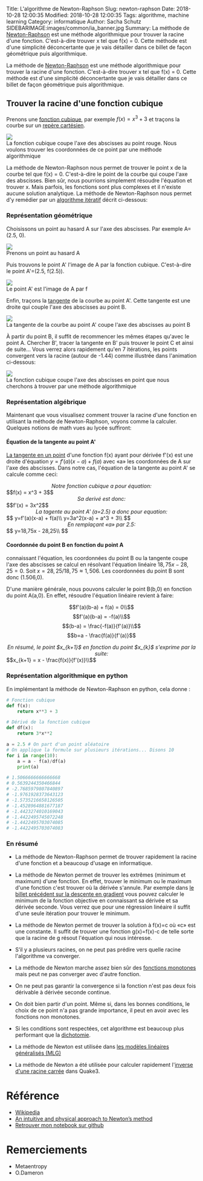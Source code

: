Title: L'algorithme de Newton-Raphson
Slug: newton-raphson
Date: 2018-10-28 12:00:35
Modified: 2018-10-28 12:00:35
Tags: algorithme, machine learning
Category: informatique
Author: Sacha Schutz 
SIDEBARIMAGE:images/common/ia_banner.jpg
Summary: La méthode de [Newton-Raphson](https://fr.wikipedia.org/wiki/M%C3%A9thode_de_Newton) est une méthode algorithmique pour trouver la racine d'une fonction. C'est-à-dire trouver x tel que f(x) = 0. Cette méthode est d'une simplicité déconcertante que je vais détailler dans ce billet de façon géométrique puis algorithmique.

La méthode de [Newton-Raphson](https://fr.wikipedia.org/wiki/M%C3%A9thode_de_Newton) est une méthode algorithmique pour trouver la racine d'une fonction. C'est-à-dire trouver x tel que f(x) = 0. Cette méthode est d'une simplicité déconcertante que je vais détailler dans ce billet de façon géométrique puis algorithmique.

## Trouver la racine d'une fonction cubique

Prenons une [fonction cubique](https://fr.wikipedia.org/wiki/Fonction_cubique), par exemple $f(x) = x^3  +3$  et traçons la courbe sur un [repère cartésien](https://fr.wikipedia.org/wiki/Rep%C3%A8re_affine).

<div class="figure">
    <img src="images/newton_raphson/cubic.png" />      
    <div class="legend">La fonction cubique coupe l'axe des abscisses au point rouge. Nous voulons trouver les coordonnées de ce point par une méthode algorithmique</div> </div>   

La méthode de Newton-Raphson nous permet de trouver le point x de la courbe tel que f(x) = 0. C'est-à-dire le point de la courbe qui coupe l'axe des abscisses. Bien sûr, nous pourrions simplement résoudre l'équation et trouver x. Mais parfois, les fonctions sont plus complexes et il n'existe aucune solution analytique. La méthode de Newton-Raphson nous permet d'y remédier par un [algorithme itératif](https://fr.wikipedia.org/wiki/M%C3%A9thode_it%C3%A9rative) décrit ci-dessous:

### Représentation géométrique 
Choisissons un point au hasard A sur l'axe des abscisses. 
Par exemple A=(2.5, 0).

<div class="figure">
    <img src="images/newton_raphson/test0-1.png" />      
    <div class="legend">Prenons un point au hasard A</div> </div>   


Puis trouvons le point A' l'image de A par la fonction cubique. C'est-à-dire le point A'=(2.5, f(2.5)).

<div class="figure">
    <img src="images/newton_raphson/test0-2.png" />      
    <div class="legend">Le point A' est l'image de A par f</div> </div>   


Enfin, traçons la [tangente](https://fr.wikipedia.org/wiki/Tangente_(g%C3%A9om%C3%A9trie)) de la courbe au point A'. Cette tangente est une droite qui couple l'axe des abscisses au point B.

<div class="figure">
    <img src="images/newton_raphson/test0-3.png" />      
    <div class="legend">La tangente de la courbe au point A' coupe l'axe des abscisses au point B</div> </div>   

À partir du point B, il suffit de recommencer les mêmes étapes qu'avec le point A. Chercher B', tracer la tangente en B' puis trouver le point C et ainsi de suite... Vous verrez alors rapidement qu'en 7 itérations, les points convergent vers la racine (autour de -1.44) comme illustrée dans l'animation ci-dessous: 

<div class="figure">
    <img src="images/newton_raphson/anim.gif" />      
    <div class="legend">La fonction cubique coupe l'axe des abscisses en point que nous cherchons à trouver par une méthode algorithmique</div> </div>  

### Représentation algébrique
Maintenant que vous visualisez comment trouver la racine d'une fonction en utilisant la méthode de Newton-Raphson, voyons comme la calculer. Quelques notions de math vues au lycée suffiront:

#### Équation de la tangente au point A'
[La tangente en un point](https://fr.wikipedia.org/wiki/Tangente_(g%C3%A9om%C3%A9trie)#Calculs_de_tangente) d'une fonction f(x) ayant pour dérivée f'(x) est une droite d'équation $y=f'(a)(x-a) + f(a)$ avec «a» les coordonnées de A sur l'axe des abscisses. Dans notre cas, l'équation de la tangente au point A' se calcule comme ceci:

<center> <em> Notre fonction cubique a pour équation: </em> </center>
$$f(x) = x^3 + 3$$
<center> <em> Sa derivé est donc: </em> </center>
$$f'(x) = 3x^2$$
<center> <em> La tagente au point A' (a=2.5) a donc pour equation: </em> </center>
$$
y=f'(a)(x-a) + f(a)\\
y=3a^2(x-a) + a^3 + 3\\
$$
<center> <em> En remplaçant «a» par 2.5:  </em> </center>
$$
y=18,75x - 28,25\\
$$

#### Coordonnée du point B en fonction du point A
connaissant l'équation, les coordonnées du point B ou la tangente coupe l'axe des abscisses se calcul en résolvant l'équation linéaire $18,75x - 28,25=0$. Soit $x=28,25/18,75≈1,506$. Les coordonnées du point B sont donc (1.506,0).  

D'une manière générale, nous pouvons calculer le point B(b,0) en fonction du point A(a,0). En effet, résoudre l'équation linéaire revient à faire:

$$f'(a)(b-a) + f(a) = 0\\$$
$$f'(a)(b-a) = -f(a)\\$$
$$(b-a) = \frac{-f(a)}{f'(a)}\\$$
$$b=a - \frac{f(a)}{f'(a)}$$

<center> <em> En résumé, le point $x_{k+1}$ en fonction du point $x_{k}$ s'exprime par la suite: </em> </center>
$$x_{k+1} = x - \frac{f(x)}{f'(x)}\\$$


### Représentation algorithmique en python


En implémentant la méthode de Newton-Raphson en python, cela donne :

```python
# Fonction cubique
def f(x):
    return x**3 + 3

# Dérivé de la fonction cubique
def df(x):
    return 3*x**2

a = 2.5 # On part d'un point aléatoire
# On applique la formule sur plusieurs itérations... Disons 10
for i in range(10):
    a = a - f(a)/df(a)
    print(a)

# 1.5066666666666668
# 0.5639244350466844
# -2.7685979807840897
# -1.9761928373643123
# -1.5735216658126505
# -1.4528964881677187
# -1.4423274010169043
# -1.4422495745072248
# -1.4422495703074085
# -1.4422495703074083

```

### En résumé 

- La méthode de Newton-Raphson permet de trouver rapidement la racine d'une fonction et a beaucoup d'usage en informatique.

- La méthode de Newton permet de trouver les extrêmes (minimum et maximum) d'une fonction. En effet, trouver le minimum ou le maximum d'une fonction c'est trouver où la dérivée s'annule. Par exemple dans [le billet précédent sur la descente en gradient](https://dridk.me/gradient_descendant.html) vous pouvez calculer le minimum de la fonction objective en connaissant sa dérivée et sa dérivée seconde. Vous verrez que pour une régression linéaire il suffit d'une seule itération pour trouver le minimum.

- La méthode de Newton permet de trouver la solution à f(x)=c où «c» est une constante. Il suffit de trouver une fonction g(x)=f(x)-c de telle sorte que la racine de g résout l'équation qui nous intéresse.

- S’il y a plusieurs racines, on ne peut pas prédire vers quelle racine l'algorithme va converger.

- La méthode de Newton marche assez bien sûr des [fonctions monotones](https://fr.wikipedia.org/wiki/Fonction_monotone) mais 
peut ne pas converger avec d'autre fonction.

- On ne peut pas garantir la convergence si la fonction n'est pas deux 
fois dérivable à dérivée seconde continue.

- On doit bien partir d'un point. Même si, dans les bonnes conditions, 
le choix de ce point n'a pas grande importance, il peut en avoir avec 
les fonctions non monotones.

- Si les conditions sont respectées, cet algorithme est beaucoup plus performant que la [dichotomie](https://fr.wikipedia.org/wiki/M%C3%A9thode_de_dichotomie).

- La méthode de Newton est utilisée dans [les modèles linéaires généralisés (MLG)](https://fr.wikipedia.org/wiki/Mod%C3%A8le_lin%C3%A9aire_g%C3%A9n%C3%A9ralis%C3%A9)

- La méthode de Newton a été utilisée pour calculer rapidement l'[inverse d'une racine carrée](https://fr.wikipedia.org/wiki/Racine_carr%C3%A9e_inverse_rapide) dans Quake3. 

# Référence 

- [Wikipedia](https://fr.wikipedia.org/wiki/M%C3%A9thode_de_Newton) 
- [An intuitive and physical approach to Newton’s method](ttps://medium.com/@ruhayel/an-intuitive-and-physical-approach-to-newtons-method-86a0bd812ec3)
- [Retrouver mon notebook sur github](https://github.com/dridk/notebook/blob/master/newton-raphson/)

# Remerciements

- Metaentropy
- O.Dameron
